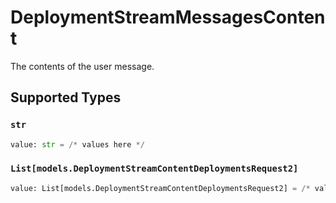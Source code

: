 # DeploymentStreamMessagesContent

The contents of the user message.


## Supported Types

### `str`

```python
value: str = /* values here */
```

### `List[models.DeploymentStreamContentDeploymentsRequest2]`

```python
value: List[models.DeploymentStreamContentDeploymentsRequest2] = /* values here */
```

